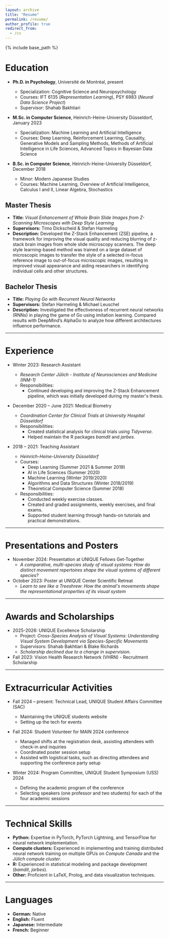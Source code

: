 ```yaml
--- 
layout: archive
title: "Resume"
permalink: /resume/
author_profile: true
redirect_from:
  - /cv
---
```


{% include base_path %}

# Education

* **Ph.D. in Psychology**, Université de Montréal, present
  <!-- * GPA: 4.129 -->
  * Specialization: Cognitive Science and Neuropsychology
  * Courses: IFT 6135 (*Representation Learning*), PSY 6983 (*Neural Data Science Project*)
  * Supervisor: Shahab Bakhtiari

* **M.Sc. in Computer Science**, Heinrich-Heine-University Düsseldorf, January 2023
  <!-- * GPA: Very good (1.1)[^1] -->
  * Specialization: Machine Learning and Artificial Intelligence
  * Courses: Deep Learning, Reinforcement Learning, Causality, Generative Models and Sampling Methods, Methods of Artificial Intelligence in Life Sciences, Advanced Topics in Bayesian Data Science

* **B.Sc. in Computer Science**, Heinrich-Heine-University Düsseldorf, December 2018
  <!-- * GPA: Very good (1.5)[^1] -->
  * Minor: Modern Japanese Studies
  * Courses: Machine Learning, Overview of Artificial Intelligence, Calculus I and II, Linear Algebra, Stochastics

<!-- [^1]: [German grading system](https://en.wikipedia.org/wiki/Academic_grading_in_Germany#Tertiary_education) -->

## Master Thesis

* **Title:** *Visual Enhancement of Whole Brain Slide Images from Z-Scanning Microscopes with Deep Style Learning*
* **Supervisors:** Timo Dickscheid & Stefan Harmeling
* **Description:** Developed the Z-Stack Enhancement (ZSE) pipeline, a framework for improving the visual quality and reducing blurring of z-stack brain images from whole slide microscopy scanners. The deep style learning-based method was trained on a large dataset of microscopic images to transfer the style of a selected in-focus reference image to out-of-focus microscopic images, resulting in improved visual appearance and aiding researchers in identifying individual cells and other structures.

## Bachelor Thesis

* **Title:** *Playing Go with Recurrent Neural Networks*
* **Supervisors:** Stefan Harmeling & Michael Leuschel
* **Description:** Investigated the effectiveness of recurrent neural networks (RNNs) in playing the game of Go using imitation learning. Compared results with DeepMind’s AlphaGo to analyze how different architectures influence performance.


***
# Experience

<!-- * Fall 2024: Teaching Assistant
  * *Université de Montréal*
  * Course: PSY6913 IA, psychologie et neuroscience cognitive
  * Responsibilities:
    * Creating assignments and their solutions. -->

* Winter 2023: Research Assistant
  * *Research Center Jülich - Institute of Neurosciences and Medicine (INM-1)*
  * Responsibilities:
    * Continued developing and improving the Z-Stack Enhancement pipeline, which was initially developed during my master's thesis.

* December 2020 – June 2021: Medical Biometry
  * *Coordination Center for Clinical Trials at University Hospital Düsseldorf*
  * Responsibilities:
    * Created statistical analysis for clinical trials using *Tidyverse*.
    * Helped maintain the R packages *bamdit* and *jarbes*.

* 2018 – 2021: Teaching Assistant
  * *Heinrich-Heine-University Düsseldorf*
  * Courses:
    * Deep Learning (Summer 2021 & Summer 2019)
    * AI in Life Sciences (Summer 2020)
    * Machine Learning (Winter 2019/2020)
    * Algorithms and Data Structures (Winter 2018/2019)
    * Theoretical Computer Science (Summer 2018)
  * Responsibilities:
    * Conducted weekly exercise classes.
    * Created and graded assignments, weekly exercises, and final exams.
    * Supported student learning through hands-on tutorials and practical demonstrations.


***
# Presentations and Posters

* November 2024: Presentation at UNIQUE Fellows Get-Together
  * *A comparative, multi-species study of visual systems: How do distinct movement repertoires shape the visual systems of different species?*
* October 2023: Poster at UNIQUE Center Scientific Retreat
  * *Learn to see like a Treeshrew: How the animal's movements shape the representational properties of its visual system*


***
# Awards and Scholarships

* 2025-2026: UNIQUE Excellence Scholarship
  * Project: *Cross-Species Analysis of Visual Systems: Understanding Visual System Development via Species-Specific Movements*
  * Supervisors: Shahab Bakhtiari & Blake Richards
  * *Scholarship declined due to a change in supervision.*
* Fall 2023: Vision Health Research Network (VHRN) - Recruitment Scholarship


***
# Extracurricular Activities

* Fall 2024 – present: Technical Lead, UNIQUE Student Affairs Committee (SAC)
  * Maintaining the UNIQUE students website
  * Setting up the tech for events

* Fall 2024: Student Volunteer for MAIN 2024 conference
  * Managed shifts at the registration desk, assisting attendees with check-in and inquiries
  * Coordinated poster session setup
  * Assisted with logistical tasks, such as directing attendees and supporting the conference party setup

* Winter 2024: Program Committee, UNIQUE Student Symposium (USS) 2024
  * Defining the academic program of the conference
  * Selecting speakers (one professor and two students) for each of the four academic sessions


***
# Technical Skills

* **Python:** Expertise in PyTorch, PyTorch Lightning, and TensorFlow for neural network implementation.
* **Compute clusters:** Experienced in implementing and training distributed neural network training on multiple GPUs on *Compute Canada* and the *Jülich compute cluster*.
* **R:** Experienced in statistical modeling and package development (*bamdit*, *jarbes*).
* **Other:** Proficient in LaTeX, Prolog, and data visualization techniques.


***
# Languages

* **German:** Native
* **English:** Fluent
* **Japanese:** Intermediate
* **French:** Beginner

<!-- ***

Footnote
------ -->